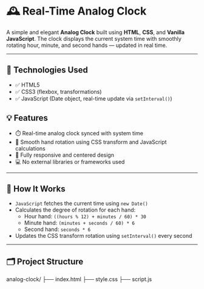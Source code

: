 # 🕰️ Real-Time Analog Clock

A simple and elegant **Analog Clock** built using **HTML**, **CSS**, and **Vanilla JavaScript**. The clock displays the current system time with smoothly rotating hour, minute, and second hands — updated in real time.

--- 

## 🔧 Technologies Used

- ✅ HTML5
- ✅ CSS3 (flexbox, transformations)
- ✅ JavaScript (Date object, real-time update via `setInterval()`)
  
## 💡 Features

- ⏱️ Real-time analog clock synced with system time
- 🎨 Smooth hand rotation using CSS transform and JavaScript calculations
- 📱 Fully responsive and centered design
- 💻 No external libraries or frameworks used

---
## 🧠 How It Works

- `JavaScript` fetches the current time using `new Date()`
- Calculates the degree of rotation for each hand:
  - Hour hand: `((hours % 12) + minutes / 60) * 30`
  - Minute hand: `(minutes + seconds / 60) * 6`
  - Second hand: `seconds * 6`
- Updates the CSS transform rotation using `setInterval()` every second

---

## 🗂️ Project Structure

analog-clock/
├── index.html
├── style.css
├── script.js
